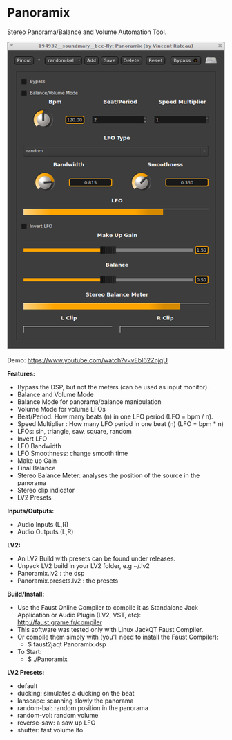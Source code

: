# Panoramix
Stereo Panorama/Balance and Volume Automation Tool.


![screenshot](https://raw.githubusercontent.com/sonejostudios/Panoramix/master/Panoramix11.png "Panoramix (Ardour)")

Demo: https://www.youtube.com/watch?v=vEbl62ZnjqU


__Features:__
* Bypass the DSP, but not the meters (can be used as input monitor)
* Balance and Volume Mode
* Balance Mode for panorama/balance manipulation
* Volume Mode for volume LFOs
* Beat/Period: How many beats (n) in one LFO period (LFO = bpm / n).
* Speed Multiplier : How many LFO period in one beat (n) (LFO = bpm * n)
* LFOs: sin, triangle, saw, square, random
* Invert LFO
* LFO Bandwidth
* LFO Smoothness: change smooth time
* Make up Gain
* Final Balance
* Stereo Balance Meter: analyses the position of the source in the panorama
* Stereo clip indicator
* LV2 Presets




__Inputs/Outputs:__
* Audio Inputs (L,R)
* Audio Outputs (L,R)


__LV2:__
* An LV2 Build with presets can be found under releases.
* Unpack LV2 build in your LV2 folder, e.g ~/.lv2
* Panoramix.lv2 : the dsp
* Panoramix.presets.lv2 : the presets


__Build/Install:__
* Use the Faust Online Compiler to compile it as Standalone Jack Application or Audio Plugin (LV2, VST, etc): http://faust.grame.fr/compiler
* This software was tested only with Linux JackQT Faust Compiler.
* Or compile them simply with (you'll need to install the Faust Compiler): 
  * $ faust2jaqt Panoramix.dsp
* To Start:
  * $ ./Panoramix



__LV2 Presets:__
* default
* ducking: simulates a ducking on the beat
* lanscape: scanning slowly the panorama
* random-bal: random position in the panorama
* random-vol: random volume
* reverse-saw: a saw up LFO
* shutter: fast volume lfo





